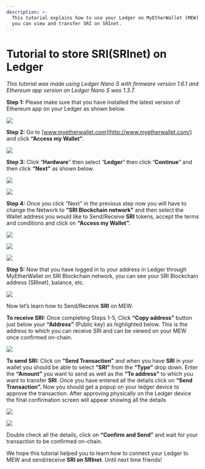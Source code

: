```yaml
---
description: >-
  This tutorial explains how to use your Ledger on MyEtherWallet (MEW) so that
  you can view and transfer SRI on SRInet.
---
```


# Tutorial to store SRI\(SRInet\) on Ledger



_This tutorial was made using Ledger Nano S with firmware version 1.6.1 and Ethereum app version on Ledger Nano S was 1.3.7._

**Step 1:** Please make sure that you have installed the latest version of Ethereum app on your Ledger as shown below.

![](../.gitbook/assets/0%20%282%29.png)

**Step 2:** Go to [www.myetherwallet.com](http://www.myetherwallet.com/) and click **“Access my Wallet”**.

![](../.gitbook/assets/1%20%285%29.png)

**Step 3:** Click “**Hardware**” then select “**Ledger**” then click “**Continue**” and then click **“Next”** as shown below.

![](../.gitbook/assets/2%20%285%29.png)

![](../.gitbook/assets/3%20%284%29.png)

**Step 4:** Once you click “Next” in the previous step now you will have to change the Network to **“SRI Blockchain network”** and then select the Wallet address you would like to Send/Receive **SRI** tokens, accept the terms and conditions and click on **“Access my Wallet”.**

![](../.gitbook/assets/4%20%285%29.png)

![](../.gitbook/assets/5%20%283%29.png)

![](../.gitbook/assets/6%20%284%29.png)

**Step 5:** Now that you have logged in to your address in Ledger through MyEtherWallet on SRI Blockchain network, you can see your SRI Blockchain address \(SRInet\), balance, etc.

![](../.gitbook/assets/7%20%283%29.png)

Now let’s learn how to Send/Receive **SRI** on MEW.

**To receive SRI:** Once completing Steps 1-5, Click **“Copy address”** button just below your **“Address”** \(Public key\) as highlighted below. This is the address to which you can receive SRI and can be viewed on your MEW once confirmed on-chain.

![](../.gitbook/assets/8%20%283%29.png)

**To send SRI:** Click on **“Send Transaction”** and when you have **SRI** in your wallet you should be able to select **“SRI”** from the **“Type”** drop down. Enter the **“Amount”** you want to send as well as the **“To address”** to which you want to transfer **SRI**. Once you have entered all the details click on **“Send Transaction”.** Now you should get a popup on your ledger device to approve the transaction. After approving physically on the Ledger device the final confirmation screen will appear showing all the details

![](../.gitbook/assets/9%20%283%29.png)

![](../.gitbook/assets/10%20%283%29.png)

Double check all the details, click on **“Confirm and Send”** and wait for your transaction to be confirmed on-chain.

We hope this tutorial helped you to learn how to connect your Ledger to MEW and send/receive **SRI on SRInet**. Until next time friends!

